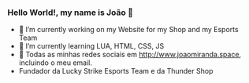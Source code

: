 ### Hello World!, my name is João 👋

- 🔭 I’m currently working on my Website for my Shop and my Esports Team
- 🌱 I’m currently learning LUA, HTML, CSS, JS
- 💬 Todas as minhas redes sociais em http://www.joaomiranda.space, incluindo o meu email.
- Fundador da Lucky Strike Esports Team e da Thunder Shop

